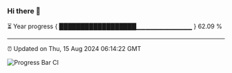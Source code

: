 ### Hi there 👋

⏳ Year progress { ██████████████████▁▁▁▁▁▁▁▁▁▁▁▁ } 62.09 %

---

⏰ Updated on Thu, 15 Aug 2024 06:14:22 GMT

![Progress Bar CI](https://github.com/code-lakshay/GitHub-Actions-Demo/workflows/Progress%20Bar%20CI/badge.svg)
